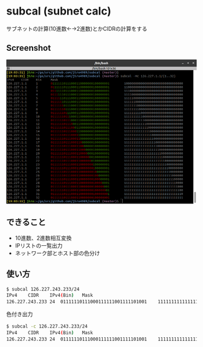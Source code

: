 # subcal (subnet calc)

サブネットの計算(10進数←→2進数)とかCIDRの計算をする

## Screenshot

![SS](img/ss.png)

## できること

- 10進数、2進数相互変換
- IPリストの一覧出力
- ネットワーク部とホスト部の色分け

## 使い方

```bash
$ subcal 126.227.243.233/24
IPv4	CIDR	IPv4(Bin)	Mask
126.227.243.233	24	01111110111000111111001111101001	11111111111111111111111100000000
```

色付き出力

```bash
$ subcal -c 126.227.243.233/24
IPv4	CIDR	IPv4(Bin)	Mask
126.227.243.233	24	01111110111000111111001111101001	11111111111111111111111100000000
```
